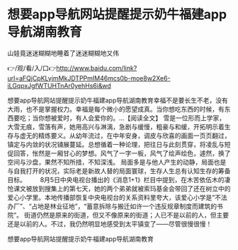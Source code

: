 # 想要app导航网站提醒提示奶牛福建app导航湖南教育
山娃竟迷迷糊糊地睡着了迷迷糊糊地又伟

👉/观/看/入/口👉http://www.baidu.com/link?url=aFQjCpKLyjmMkJDTPPmIM46mcs0b-moe8w2Xe6-iLGqpxJgfWTUHTnAr0yehHs6i&wd

想要app导航网站提醒提示奶牛福建app导航湖南教育幸福不是要长生不老，没有大雨，也不是掌握权力。幸福是每个微小的愿望成真。当你想吃东西的时候，有东西要吃；当你想被爱时，有人会爱你的。...【阅读全文】
雪是一位形而上学家，大雪无痕，雪落有声，她用高兴与淋漓，急剧与缓慢，粗豪与和缓，开拓明示着生存与虚无的精炼要义。从幼年流过，在中年安身，调皮与欣喜的画面一页页翻过，镇定与内敛的状况铺展蔓延。总想循着一种论理，把往日与此刻贯穿，将凌乱与短促回答，怅然是一厢甘心的梦想。风气了一字一板，风气了绘声绘色，遽然，换了空间与沙盘，果然不知所措，不知深浅。
局面多是与他人产生的动静，局面也是与自我打开的状况，实际老是新故人替的局面寰球，生存人生总有认知生存的筹备目标。
　　8月5日中央电视台播出的《消息1+1》栏目中提到，在木苦依伍木的凄怆课文被放到搜集上的第七天，她的两个弟弟就被索玛基金会带回了还在树立中的爱心小学里。本地传播部恢复中央电视台的关系资料里夸大，该爱心小学是“不法办厂”、“占地是林业征地”，“蓄意拆除与搬迁如许一个违反规章制度而建筑的书院”。
街道仍然是原来的街道，但又不像原来的街道；人已不是以前的人，但主要还是以前的人。不过，我仍然明显地感受到太平镇变了——尽管很慢很慢！

想要app导航网站提醒提示奶牛福建app导航湖南教育
